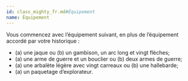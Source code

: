 ```yaml
---
id: class_mighty_fr.md#Équipement
name: Équipement
---
```


Vous commencez avec l’équipement suivant, en plus de l’équipement accordé par votre historique :

* (a) une jaque ou (b) un gambison, un arc long et vingt flèches;
* (a) une arme de guerre et un bouclier ou (b) deux armes de guerre;
* (a) une arbalète légère avec vingt carreaux ou (b) une hallebarde;
* (a) un paquetage d’explorateur.

